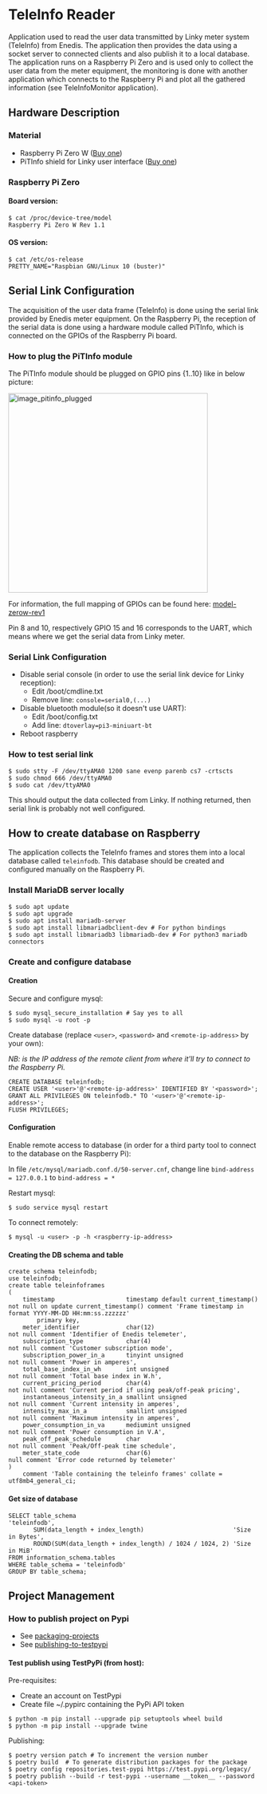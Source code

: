 # TeleInfo Reader

Application used to read the user data transmitted by Linky meter system (TeleInfo) from Enedis. The application then
provides the data using a socket server to connected clients and also publish it to a local database. The application
runs on a Raspberry Pi Zero and is used only to collect the user data from the meter equipment, the monitoring is done
with another application which connects to the Raspberry Pi and plot all the gathered information (see TeleInfoMonitor
application).

## Hardware Description

### Material

* Raspberry Pi Zero
  W ([Buy one](https://www.kubii.fr/les-cartes-raspberry-pi/1851-raspberry-pi-zero-w-kubii-3272496006997.html))
* PiTInfo shield for Linky user
  interface ([Buy one](https://www.tindie.com/products/Hallard/pitinfo/))

### Raspberry Pi Zero

#### Board version:

```shell
$ cat /proc/device-tree/model
Raspberry Pi Zero W Rev 1.1
```

#### OS version:

```shell
$ cat /etc/os-release
PRETTY_NAME="Raspbian GNU/Linux 10 (buster)"
```

## Serial Link Configuration

The acquisition of the user data frame (TeleInfo) is done using the serial link provided by Enedis meter equipment. On
the Raspberry Pi, the reception of the serial data is done using a hardware module called PiTInfo, which is connected on
the GPIOs of the Raspberry Pi board.

### How to plug the PiTInfo module

The PiTInfo module should be plugged on GPIO pins {1..10} like in below picture:

<img src="https://www.jonathandupre.fr/images/articles/2018/208/08.jpg" alt="image_pitinfo_plugged" style="width:400px;"/>

For information, the full mapping of GPIOs can be found here:
[model-zerow-rev1](https://pi4j.com/1.2/pins/model-zerow-rev1.html)

Pin 8 and 10, respectively GPIO 15 and 16 corresponds to the UART, which means where we get the serial data from Linky
meter.

### Serial Link Configuration

* Disable serial console (in order to use the serial link device for Linky reception):
    - Edit /boot/cmdline.txt
    - Remove line: `console=serial0,(...)`
* Disable bluetooth module(so it doesn't use UART):
    - Edit /boot/config.txt
    - Add line: `dtoverlay=pi3-miniuart-bt`
* Reboot raspberry

### How to test serial link

```shell
$ sudo stty -F /dev/ttyAMA0 1200 sane evenp parenb cs7 -crtscts
$ sudo chmod 666 /dev/ttyAMA0
$ sudo cat /dev/ttyAMA0
```

This should output the data collected from Linky. If nothing returned, then serial link is probably not well configured.

## How to create database on Raspberry

The application collects the TeleInfo frames and stores them into a local database called `teleinfodb`. This database
should be created and configured manually on the Raspberry Pi.

### Install MariaDB server locally

```shell
$ sudo apt update
$ sudo apt upgrade
$ sudo apt install mariadb-server
$ sudo apt install libmariadbclient-dev # For python bindings
$ sudo apt install libmariadb3 libmariadb-dev # For python3 mariadb connectors
```

### Create and configure database

#### Creation

Secure and configure mysql:

```shell
$ sudo mysql_secure_installation # Say yes to all
$ sudo mysql -u root -p
```

Create database (replace `<user>`, `<password>` and `<remote-ip-address>` by your own):

<i>NB: <remote-ip-address> is the IP address of the remote client from where it'll try to connect to the Raspberry
Pi.</i>

```mariadb
CREATE DATABASE teleinfodb;
CREATE USER '<user>'@'<remote-ip-address>' IDENTIFIED BY '<password>';
GRANT ALL PRIVILEGES ON teleinfodb.* TO '<user>'@'<remote-ip-address>';
FLUSH PRIVILEGES;
```

#### Configuration

Enable remote access to database (in order for a third party tool to connect to the database on the Raspberry Pi):

In file `/etc/mysql/mariadb.conf.d/50-server.cnf`, change line `bind-address = 127.0.0.1` to `bind-address = *`

Restart mysql:

```shell
$ sudo service mysql restart
```

To connect remotely:

```shell
$ mysql -u <user> -p -h <raspberry-ip-address>
```

#### Creating the DB schema and table

```mariadb
create schema teleinfodb;
use teleinfodb;
create table teleinfoframes
(
    timestamp                    timestamp default current_timestamp() not null on update current_timestamp() comment 'Frame timestamp in format YYYY-MM-DD HH:mm:ss.zzzzzz'
        primary key,
    meter_identifier             char(12)                              not null comment 'Identifier of Enedis telemeter',
    subscription_type            char(4)                               not null comment 'Customer subscription mode',
    subscription_power_in_a      tinyint unsigned                      not null comment 'Power in amperes',
    total_base_index_in_wh       int unsigned                          not null comment 'Total base index in W.h',
    current_pricing_period       char(4)                               not null comment 'Current period if using peak/off-peak pricing',
    instantaneous_intensity_in_a smallint unsigned                     not null comment 'Current intensity in amperes',
    intensity_max_in_a           smallint unsigned                     not null comment 'Maximum intensity in amperes',
    power_consumption_in_va      mediumint unsigned                    not null comment 'Power consumption in V.A',
    peak_off_peak_schedule       char                                  not null comment 'Peak/Off-peak time schedule',
    meter_state_code             char(6)                               null comment 'Error code returned by telemeter'
)
    comment 'Table containing the teleinfo frames' collate = utf8mb4_general_ci;
```

#### Get size of database

```mariadb
SELECT table_schema                                            'teleinfodb',
       SUM(data_length + index_length)                         'Size in Bytes',
       ROUND(SUM(data_length + index_length) / 1024 / 1024, 2) 'Size in MiB'
FROM information_schema.tables
WHERE table_schema = 'teleinfodb'
GROUP BY table_schema;
```

## Project Management

### How to publish project on Pypi

- See [packaging-projects](https://packaging.python.org/en/latest/tutorials/packaging-projects/)
- See [publishing-to-testpypi](https://py-pkgs.org/03-how-to-package-a-python#publishing-to-testpypi)

#### Test publish using TestPyPi (from host):

Pre-requisites:

* Create an account on TestPypi
* Create file ~/.pypirc containing the PyPi API token

```shell
$ python -m pip install --upgrade pip setuptools wheel build
$ python -m pip install --upgrade twine
```

Publishing:

```shell
$ poetry version patch # To increment the version number
$ poetry build  # To generate distribution packages for the package
$ poetry config repositories.test-pypi https://test.pypi.org/legacy/
$ poetry publish --build -r test-pypi --username __token__ --password <api-token>
```
